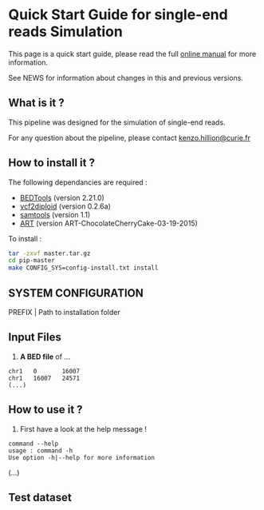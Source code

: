 # Quick Start Guide for single-end reads Simulation

This page is a quick start guide, please read the full [online manual](link) for more information.

See NEWS for information about changes in this and previous versions.

## What is it ?

This pipeline was designed for the simulation of single-end reads.

For any question about the pipeline, please contact
<kenzo.hillion@curie.fr>

## How to install it ?

The following dependancies are required :

* [BEDTools](http://bedtools.readthedocs.io/en/latest/) (version 2.21.0)
* [vcf2diploid](http://alleleseq.gersteinlab.org/home.html) (version 0.2.6a)
* [samtools](http://samtools.sourceforge.net) (version 1.1)
* [ART](http://www.niehs.nih.gov/research/resources/software/biostatistics/art/) (version ART-ChocolateCherryCake-03-19-2015)

To install :

```bash
tar -zxvf master.tar.gz
cd pip-master
make CONFIG_SYS=config-install.txt install
```

  SYSTEM CONFIGURATION     
  -----------------------------------------------------------------------
  PREFIX | Path to installation folder


## Input Files

1.  **A BED file** of ...

<!-- -->
    chr1   0       16007
    chr1   16007   24571
    (...)

## How to use it ?

1.  First have a look at the help message !

``` {.sourceCode .guess}
command --help
usage : command -h
Use option -h|--help for more information
```

(...)

## Test dataset
